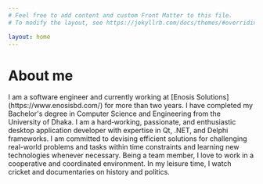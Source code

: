 ```yaml
---
# Feel free to add content and custom Front Matter to this file.
# To modify the layout, see https://jekyllrb.com/docs/themes/#overriding-theme-defaults

layout: home
---
```

<h1>About me</h1>
I am a software engineer and currently working at [Enosis Solutions](https://www.enosisbd.com/) for more than two years. I have completed my Bachelor's degree in Computer Science and Engineering from the University of Dhaka. I am a hard‑working, passionate, and enthusiastic desktop application developer with expertise in Qt, .NET, and Delphi frameworks. I am committed to devising efficient solutions for challenging real-world problems and tasks within time constraints and learning new technologies whenever necessary. Being a team member, I love to work in a cooperative and coordinated environment. In my leisure time, I watch cricket and documentaries on history and politics. 

